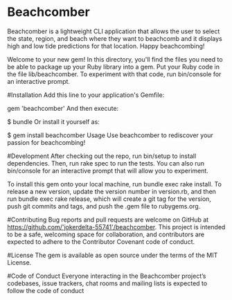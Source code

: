 # Beachcomber

Beachcomber is a lightweight CLI application that allows the user to select the state, region, and beach where they want to beachcomb and it displays high and low tide predictions for that location. Happy beachcombing!

Welcome to your new gem! In this directory, you'll find the files you need to be able to package up your Ruby library into a gem. Put your Ruby code in the file lib/beachcomber. To experiment with that code, run bin/console for an interactive prompt.

#Installation
Add this line to your application's Gemfile:

gem 'beachcomber'
And then execute:

$ bundle
Or install it yourself as:

$ gem install beachcomber
Usage
Use beachcomber to rediscover your passion for beachcombing!

#Development
After checking out the repo, run bin/setup to install dependencies. Then, run rake spec to run the tests. You can also run bin/console for an interactive prompt that will allow you to experiment.

To install this gem onto your local machine, run bundle exec rake install. To release a new version, update the version number in version.rb, and then run bundle exec rake release, which will create a git tag for the version, push git commits and tags, and push the .gem file to rubygems.org.

#Contributing
Bug reports and pull requests are welcome on GitHub at https://github.com/'jokerdelta-55741'/beachcomber. This project is intended to be a safe, welcoming space for collaboration, and contributors are expected to adhere to the Contributor Covenant code of conduct.

#License
The gem is available as open source under the terms of the MIT License.

#Code of Conduct
Everyone interacting in the Beachcomber project’s codebases, issue trackers, chat rooms and mailing lists is expected to follow the code of conduct
